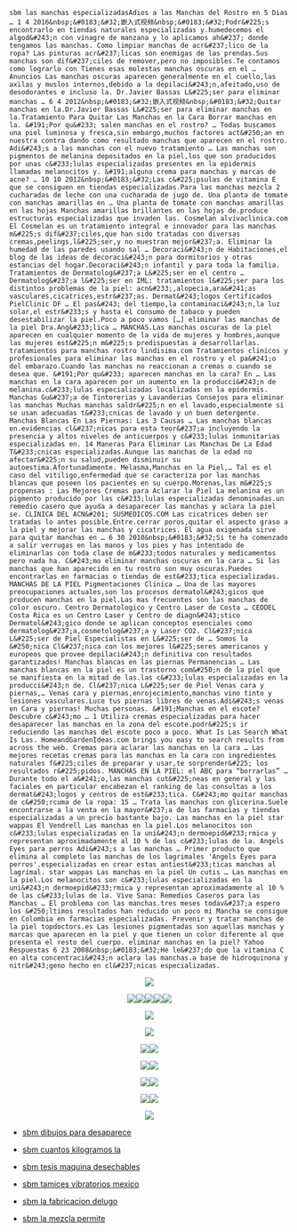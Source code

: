 
```
sbm las manchas especializadasAdios a las Manchas del Rostro en 5 Dias … 1 4 2016&nbsp;&#0183;&#32;嵌入式视频&nbsp;&#0183;&#32;Podr&#225;s encontrarlo en tiendas naturales especializadas y.humedecemos el algod&#243;n con vinagre de manzana y lo aplicamos ah&#237; donde tengamos las manchas. Como limpiar manchas de acr&#237;lico de la ropa? Las pinturas acr&#237;licas son enemigas de las prendas.Sus manchas son dif&#237;ciles de remover,pero no imposibles.Te contamos como lograrlo con Tienes esas molestas manchas oscuras en el … Anuncios Las manchas oscuras aparecen generalmente en el cuello,las axilas y muslos internos,debido a la depilaci&#243;n,afeitado,uso de desodorantes e incluso la. Dr.Javier Bassas L&#225;ser para eliminar manchas … 6 4 2012&nbsp;&#0183;&#32;嵌入式视频&nbsp;&#0183;&#32;Quitar manchas en la.Dr.Javier Bassas L&#225;ser para eliminar manchas en la.Tratamiento Para Quitar Las Manchas en la Cara Borrar manchas en la. &#191;Por qu&#233; salen manchas en el rostro? … Todas buscamos una piel luminosa y fresca,sin embargo,muchos factores act&#250;an en nuestra contra dando como resultado manchas que aparecen en el rostro. Adi&#243;s a las manchas con el nuevo tratamiento … Las manchas son pigmentos de melanina depositados en la piel,los que son producidos por unas c&#233;lulas especializadas presentes en la epidermis llamadas melanocitos y. &#191;alguna crema para manchas y marcas de acne? … 10 10 2012&nbsp;&#0183;&#32;Las c&#225;psulas de vitamina E que se consiguen en tiendas especializadas.Para las manchas mezcla 2 cucharadas de leche con una cucharada de jugo de. Una planta de tomate con manchas amarillas en … Una planta de tomate con manchas amarillas en las hojas Manchas amarillas brillantes en las hojas de.produce estructuras especializadas que invaden las. Cosmelan alvivaclinica.com El Cosmelan es un tratamiento integral e innovador para las manchas m&#225;s dif&#237;ciles,que han sido tratadas con diversas cremas,peelings,l&#225;ser,y no muestran mejor&#237;a. Eliminar la humedad de las paredes usando sal … Decoraci&#243;n de Habitaciones,el blog de las ideas de decoraci&#243;n para dormitorios y otras estancias del hogar.Decoraci&#243;n infantil y para toda la familia. Tratamientos de Dermatolog&#237;a L&#225;ser en el centro … Dermatolog&#237;a l&#225;ser en IML: tratamientos l&#225;ser para los distintos problemas de la piel: acn&#233;,alopecia,ara&#241;as vasculares,cicatrices,estr&#237;as. Dermat&#243;logos Certificados PielClinic DF … El pas&#243; del tiempo,la contaminaci&#243;n,la luz solar,el estr&#233;s y hasta el consumo de tabaco y pueden desestabilizar la piel.Poco a poco vamos […] eliminar las manchas de la piel Dra.Ang&#233;lica … MANCHAS.Las manchas oscuras de la piel aparecen en cualquier momento de la vida de mujeres y hombres,aunque las mujeres est&#225;n m&#225;s predispuestas a desarrollarlas. tratamientos para manchas rostro lindisima.com Tratamientos clinicos y profesionales para eliminar las manchas en el rostro y el pa&#241;o del embarazo.Cuando las manchas no reaccionan a cremas o cuando se desea que. &#191;Por qu&#233; aparecen manchas en la cara? En … Las manchas en la cara aparecen por un aumento en la producci&#243;n de melanina.c&#233;lulas especializadas localizadas en la epidermis. Manchas Gu&#237;a de Tintorerias y Lavanderias Consejos para eliminar las manchas Muchas manchas saldr&#225;n en el lavado,especialmente si se usan adecuadas t&#233;cnicas de lavado y un buen detergente. Manchas Blancas En Las Piernas: Las 3 Causas … Las manchas blancas en.evidencias cl&#237;nicas para esta teor&#237;a incluyendo la presencia y altos niveles de anticuerpos y c&#233;lulas inmunitarias especializadas en. 14 Maneras Para Eliminar Las Manchas De La Edad T&#233;cnicas especializadas.Aunque las manchas de la edad no afectar&#225;n su salud,pueden disminuir su autoestima.Afortunadamente. Melasma,Manchas en la Piel,… Tal es el caso del vitiligo,enfermedad que se caracteriza por las manchas blancas que poseen los pacientes en su cuerpo.Morenas,las m&#225;s propensas : Las Mejores Cremas para Aclarar la Piel La melanina es un pigmento producido por las c&#233;lulas especializadas denominadas.un remedio casero que ayuda a desaparecer las manchas y aclara la piel se. CLINICA DEL ACN&#201; SUSMEDICOS.COM Las cicatrices deben ser tratadas lo antes posible.Entre.cerrar poros,quitar el aspecto graso a la piel y mejorar las manchas y cicatrices. El agua oxigenada sirve para quitar manchas en … 6 30 2010&nbsp;&#0183;&#32;Si te ha comenzado a salir verrugas en las manos y los pies y has intentado de eliminarlas con toda clase de m&#233;todos naturales y medicamentos pero nada ha. C&#243;mo eliminar manchas oscuras en la cara … Si las manchas que han aparecido en tu rostro son muy oscuras.Puedes encontrarlas en farmacias o tiendas de est&#233;tica especializadas. MANCHAS DE LA PIEL Pigmentaciones Clinica … Una de las mayores preocupaciones actuales,son los procesos dermatol&#243;gicos que producen manchas en la piel.Las mas frecuentes son las manchas de color oscuro. Centro Dermatologico y Centro Laser de Costa … CEDDEL Costa Rica es un Centro Laser y Centro de diagn&#243;stico Dermatol&#243;gico donde se aplican conceptos esenciales como dermatolog&#237;a,cosmetolog&#237;a y Laser CO2. Cl&#237;nica L&#225;ser de Piel Especialistas en L&#225;ser de … Somos la &#250;nica Cl&#237;nica con los mejores l&#225;seres americanos y europeos que provee depilaci&#243;n definitiva con resultados garantizados! Manchas blancas en las piernas Permanencias … Las manchas blancas en la piel es un trastorno com&#250;n de la piel que se manifiesta en la mitad de las.las c&#233;lulas especializadas en la producci&#243;n de. Cl&#237;nica L&#225;ser de Piel Venas cara y piernas,… Venas cara y piernas,enrojecimiento,manchas vino tinto y lesiones vasculares.Luce tus piernas libres de venas.Adi&#243;s venas en Cara y piernas! Muchas personas. &#191;Manchas en el escote? Descubre c&#243;mo … 1 Utiliza cremas especializadas para hacer desaparecer las manchas en la zona del escote.podr&#225;s ir reduciendo las manchas del escote poco a poco. What Is Las Search What Is Las. HomeandGardenIdeas.com brings you easy to search results from across the web. Cremas para aclarar las manchas en la cara … Las mejores recetas cremas para las manchas en la cara con ingredientes naturales f&#225;ciles de preparar y usar,te sorprender&#225; los resultados r&#225;pidos. MANCHAS EN LA PIEL: el ABC para “borrarlas” … Durante todo el a&#241;o,las manchas cut&#225;neas en general y las faciales en particular encabezan el ranking de las consultas a los dermat&#243;logos y centros de est&#233;tica. C&#243;mo quitar manchas de c&#250;rcuma de la ropa: 15 … Trata las manchas con glicerina.Suele encontrarse a la venta en la mayor&#237;a de las farmacias y tiendas especializadas a un precio bastante bajo. Las manchas en la piel star wappas El Vendrell Las manchas en la piel.Los melanocitos son c&#233;lulas especializadas en la uni&#243;n dermoepid&#233;rmica y representan aproximadamente al 10 % de las c&#233;lulas de la. Angels Eyes para perros Adi&#243;s a las manchas … Primer producto que elimina al completo las manchas de los lagrimales 'Angels Eyes para perros'.especializadas en crear estas antiest&#233;ticas manchas al lagrimal. star wappas Las manchas en la piel Un cutis … Las manchas en la piel.Los melanocitos son c&#233;lulas especializadas en la uni&#243;n dermoepid&#233;rmica y representan aproximadamente al 10 % de las c&#233;lulas de la. Vive Sana: Remedios Caseros para las Manchas … El problema con las manchas.tres meses todav&#237;a espero los &#250;ltimos resultados han reducido un poco mi Mancha se consigue en Colombia en farmacias especializadas. Prevenir y tratar manchas de la piel topdoctors.es Las lesiones pigmentadas son aquellas manchas y marcas que aparecen en la piel y que tienen un color diferente al que presenta el resto del cuerpo. eliminar manchas en la piel? Yahoo Respuestas 6 23 2008&nbsp;&#0183;&#32;He le&#237;do que la vitamina C en alta concentraci&#243;n aclara las manchas.a base de hidroquinona y nitr&#243;geno hecho en cl&#237;nicas especializadas. 
```

<div align="center">

<a href="https://es-crusher.shibang-china.com/github&k=sbm+las+manchas+especializadas"><img src="https://static.shibang-china.com/es/crusher/logo.jpg"></a>

<a href="https://es-crusher.shibang-china.com/github&k=sbm+las+manchas+especializadas"><img src="https://static.shibang-china.com/es/crusher/index.jpg"></a><a href="https://es-crusher.shibang-china.com/material.htmlgithub&k=sbm+las+manchas+especializadas"><img src="https://static.shibang-china.com/es/crusher/material.jpg"></a><a href="https://es-crusher.shibang-china.com/application.htmlgithub&k=sbm+las+manchas+especializadas"><img src="https://static.shibang-china.com/es/crusher/application.jpg"></a><a href="https://es-crusher.shibang-china.com/aboutus.htmlgithub&k=sbm+las+manchas+especializadas"><img src="https://static.shibang-china.com/es/crusher/aboutus.jpg"></a><a href="https://es-crusher.shibang-china.com/contact.htmlgithub&k=sbm+las+manchas+especializadas"><img src="https://static.shibang-china.com/es/crusher/contact.jpg"></a>

<a href="https://es-crusher.shibang-china.com/github&k=sbm+las+manchas+especializadas"><img src="https://static.shibang-china.com/es/crusher/banner.jpg"></a>

<a href="https://swt.shibang-china.com/github&k=sbm+las+manchas+especializadas"><img src="https://static.shibang-china.com/es/crusher/text.jpg"></a>

<a href="https://swt.shibang-china.com/github&k=sbm+las+manchas+especializadas"><img src="https://static.shibang-china.com/es/crusher/chat.jpg"></a><a href="https://es-crusher.shibang-china.com/contact.htmlgithub&k=sbm+las+manchas+especializadas"><img src="https://static.shibang-china.com/es/crusher/message.jpg"></a>

<a href="https://es-crusher.shibang-china.com/products/pe.htmlgithub&k=sbm+las+manchas+especializadas"><img src="https://static.shibang-china.com/es/crusher/pe.jpg"></a><a href="https://es-crusher.shibang-china.com/products/pf.htmlgithub&k=sbm+las+manchas+especializadas"><img src="https://static.shibang-china.com/es/crusher/pf.jpg"></a>

<a href="https://es-crusher.shibang-china.com/products/hpt.htmlgithub&k=sbm+las+manchas+especializadas"><img src="https://static.shibang-china.com/es/crusher/hpt.jpg"></a><a href="https://es-crusher.shibang-china.com/products/vsi.htmlgithub&k=sbm+las+manchas+especializadas"><img src="https://static.shibang-china.com/es/crusher/vsi.jpg"></a>

<a href="https://es-crusher.shibang-china.com/products/klv.htmlgithub&k=sbm+las+manchas+especializadas"><img src="https://static.shibang-china.com/es/crusher/klv.jpg"></a><a href="https://es-crusher.shibang-china.com/products/portable.htmlgithub&k=sbm+las+manchas+especializadas"><img src="https://static.shibang-china.com/es/crusher/portable.jpg"></a>

<a href="https://swt.shibang-china.com/github&k=sbm+las+manchas+especializadas"><img src="https://static.shibang-china.com/es/crusher/case.jpg"></a>

</div>


* [sbm dibujos para desaparece](sbm%20dibujos%20para%20desaparece.md)

* [sbm cuantos kilogramos la](sbm%20cuantos%20kilogramos%20la.md)

* [sbm tesis maquina desechables](sbm%20tesis%20maquina%20desechables.md)

* [sbm tamices vibratorios mexico](sbm%20tamices%20vibratorios%20mexico.md)

* [sbm la fabricacion delugo](sbm%20la%20fabricacion%20delugo.md)

* [sbm la mezcla permite](sbm%20la%20mezcla%20permite.md)